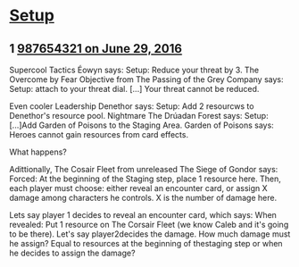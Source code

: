 # [Setup](https://community.fantasyflightgames.com/topic/223742-setup/)

## 1 [987654321 on June 29, 2016](https://community.fantasyflightgames.com/topic/223742-setup/?do=findComment&comment=2286793)

Supercool Tactics Éowyn says: Setup: Reduce your threat by 3. The Overcome by Fear Objective from The Passing of the Grey Company says: Setup: attach to your threat dial. [...] Your threat cannot be reduced.

Even cooler Leadership Denethor says: Setup: Add 2 resourcws to Denethor's resource pool. Nightmare The Drúadan Forest says: Setup: [...]Add Garden of Poisons to the Staging Area. Garden of Poisons says: Heroes cannot gain resources from card effects.

What happens?

Adittionally, The Cosair Fleet from unreleased The Siege of Gondor says: Forced: At the beginning of the Staging step, place 1 resource here. Then, each player must choose: either reveal an encounter card, or assign X damage among characters he controls. X is the number of damage here.

Lets say player 1 decides to reveal an encounter card, which says: When revealed: Put 1 resource on The Corsair Fleet (we know Caleb and it's going to be there). Let's say player2decides the damage. How much damage must he assign? Equal to resources at the beginning of thestaging step or when he decides to assign the damage?

